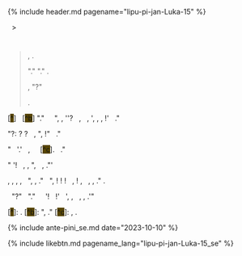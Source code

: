 {% include header.md pagename="lipu-pi-jan-Luka-15" %}



<span class="se">[<span style="background-color:#574500;"><i class='twa twa-house'></i></span>](https://joelthomastr.github.io/tokipona/README_se)&nbsp;&nbsp;>&nbsp;&nbsp;<i class='twa twa-page-facing-up'></i><i class='twa twa-backhand-index-pointing-down'></i></span>

# <span class="se"><i class='twa twa-speaking-head'></i><i class='twa twa-elephant'></i><i class='twa twa-keycap'></i><i class='twa twa-raised-hand'></i><i class='twa twa-raised-hand'></i><i class='twa twa-raised-hand'></i><i class='twa twa-stop-button'></i><i class='twa twa-page-facing-up'></i><i class='twa twa-up-arrow'></i><i class='twa twa-stop-button'></i><i class='twa twa-bust-in-silhouette'></i><i class='twa twa-input-symbols'></i><i class='twa twa-play-button'></i><i class='twa twa-mouth'></i><i class='twa twa-flexed-biceps'></i><i class='twa twa-exclamation-mark'></i><i class='twa twa-input-symbols'></i></span>

> <span class="se"><i class='twa twa-backhand-index-pointing-right'></i><i class='twa twa-brain'></i><i class='twa twa-cross-mark'></i><i class='twa twa-fast-forward-button'></i><i class='twa twa-page-facing-up'></i><i class='twa twa-stop-button'></i><i class='twa twa-bust-in-silhouette'></i><i class='twa twa-input-symbols'></i><i class='twa twa-play-button'></i><i class='twa twa-mouth'></i><i class='twa twa-flexed-biceps'></i><i class='twa twa-exclamation-mark'></i><i class='twa twa-input-symbols'></i><i class='twa twa-upwards-button'></i><i class='twa twa-backhand-index-pointing-left'></i><i class='twa twa-waving-hand'></i><i class='twa twa-outbox-tray'></i><i class='twa twa-fast-forward-button'></i><i class='twa twa-brain'></i><i class='twa twa-mouse-face'></i><i class='twa twa-left-arrow-curving-right'></i><i class='twa twa-backhand-index-pointing-right'></i><i class="twa twa-minus-sign"></i><i class='twa twa-bust-in-silhouette'></i><i class='twa twa-input-symbols'></i><i class='twa twa-play-button'></i><i class='twa twa-mouth'></i><i class='twa twa-flexed-biceps'></i><i class='twa twa-exclamation-mark'></i><i class='twa twa-input-symbols'></i><i class='twa twa-play-button'></i><i class='twa twa-bust-in-silhouette'></i><i class='twa twa-stop-button'></i><i class='twa twa-busts-in-silhouette'></i><i class='twa twa-stop-button'></i><i class='twa twa-bust-in-silhouette'></i><i class='twa twa-input-symbols'></i><i class='twa twa-bust-in-silhouette'></i><i class='twa twa-fast-forward-button'></i><i class='twa twa-balance-scale'></i><i class='twa twa-mouth'></i><i class='twa twa-input-symbols'></i><i class='twa twa-input-symbols'></i><i class='twa twa-flexed-biceps'></i><i class='twa twa-spiral-shell'></i><i class='twa twa-balance-scale'></i><i class='twa twa-waving-hand'></i><i class='twa twa-input-symbols'></i>, <i class='twa twa-play-button'></i><i class='twa twa-framed-picture'></i><i class='twa twa-fast-forward-button'></i><i class='twa twa-page-facing-up'></i><i class='twa twa-left-arrow-curving-right'></i><i class='twa twa-backhand-index-pointing-down'></i><i class="twa twa-division-sign"></i><i class='twa twa-page-facing-up'></i><i class='twa twa-backhand-index-pointing-down'></i><i class='twa twa-play-button'></i><i class='twa twa-outbox-tray'></i><i class='twa twa-fast-forward-button'></i><i class='twa twa-brain'></i><i class='twa twa-stop-button'></i><i class='twa twa-bust-in-silhouette'></i><i class='twa twa-input-symbols'></i><i class='twa twa-bust-in-silhouette'></i><i class='twa twa-fast-forward-button'></i><i class='twa twa-balance-scale'></i><i class='twa twa-mouth'></i><i class='twa twa-input-symbols'></i><i class='twa twa-left-arrow-curving-right'></i><i class='twa twa-bust-in-silhouette'></i><i class='twa twa-infinity'></i>.</span>
>
>
> <span class="se"><i class='twa twa-bust-in-silhouette'></i><i class='twa twa-input-symbols'></i><i class='twa twa-bust-in-silhouette'></i><i class='twa twa-fast-forward-button'></i><i class='twa twa-balance-scale'></i><i class='twa twa-mouth'></i><i class='twa twa-input-symbols'></i><i class='twa twa-play-button'></i><i class='twa twa-round-pushpin'></i><i class='twa twa-desert-island'></i><i class='twa twa-round-pushpin'></i><i class='twa twa-alarm-clock'></i><i class='twa twa-chequered-flag'></i><i class='twa twa-elephant'></i><i class="twa twa-minus-sign"></i><i class='twa twa-bust-in-silhouette'></i><i class='twa twa-input-symbols'></i><i class='twa twa-bust-in-silhouette'></i><i class='twa twa-fast-forward-button'></i><i class='twa twa-balance-scale'></i><i class='twa twa-mouth'></i><i class='twa twa-input-symbols'></i><i class='twa twa-play-button'></i><i class='twa twa-bust-in-silhouette'></i><i class='twa twa-stop-button'></i><i class='twa twa-desert-island'></i><i class='twa twa-input-symbols'></i><i class='twa twa-spiral-shell'></i><i class='twa twa-balance-scale'></i><i class='twa twa-exclamation-mark'></i><i class='twa twa-bust-in-silhouette'></i><i class='twa twa-fast-forward-button'></i><i class='twa twa-input-symbols'></i><i class="twa twa-minus-sign"></i><i class='twa twa-desert-island'></i><i class='twa twa-input-symbols'></i><i class='twa twa-spiral-shell'></i><i class='twa twa-balance-scale'></i><i class='twa twa-exclamation-mark'></i><i class='twa twa-bust-in-silhouette'></i><i class='twa twa-fast-forward-button'></i><i class='twa twa-input-symbols'></i><i class='twa twa-upwards-button'></i><i class='twa twa-page-facing-up'></i><i class='twa twa-up-arrow'></i><i class='twa twa-play-button'></i><i class='twa twa-speaking-head'></i><i class='twa twa-fast-forward-button'></i><i class='twa twa-backhand-index-pointing-down'></i><i class="twa twa-division-sign"></i> "<i class='twa twa-alarm-clock'></i><i class='twa twa-person-walking'></i><i class='twa twa-upwards-button'></i><i class='twa twa-up-arrow'></i><i class='twa twa-play-button'></i><i class='twa twa-outbox-tray'></i><i class='twa twa-fast-forward-button'></i><i class='twa twa-bust-in-silhouette'></i><i class='twa twa-elephant'></i><i class='twa twa-left-arrow-curving-right'></i><i class='twa twa-busts-in-silhouette'></i><i class='twa twa-input-symbols'></i><i class='twa twa-spiral-shell'></i><i class='twa twa-balance-scale'></i><i class='twa twa-exclamation-mark'></i><i class='twa twa-bust-in-silhouette'></i><i class='twa twa-fast-forward-button'></i><i class='twa twa-input-symbols'></i><i class="twa twa-minus-sign"></i><i class='twa twa-alarm-clock'></i><i class='twa twa-person-walking'></i><i class='twa twa-upwards-button'></i><i class='twa twa-bust-in-silhouette'></i><i class='twa twa-backhand-index-pointing-down'></i><i class='twa twa-play-button'></i><i class='twa twa-face-without-mouth'></i><i class='twa twa-fast-forward-button'></i><i class='twa twa-busts-in-silhouette'></i><i class='twa twa-input-symbols'></i><i class='twa twa-spiral-shell'></i><i class='twa twa-balance-scale'></i><i class='twa twa-exclamation-mark'></i><i class='twa twa-bust-in-silhouette'></i><i class='twa twa-fast-forward-button'></i><i class='twa twa-input-symbols'></i><i class='twa twa-wrench'></i><i class='twa twa-high-voltage'></i><i class='twa twa-up-arrow'></i>." <i class='twa twa-bust-in-silhouette'></i><i class='twa twa-input-symbols'></i><i class='twa twa-bust-in-silhouette'></i><i class='twa twa-fast-forward-button'></i><i class='twa twa-balance-scale'></i><i class='twa twa-mouth'></i><i class='twa twa-input-symbols'></i><i class='twa twa-play-button'></i><i class='twa twa-left-arrow-curving-right'></i><i class='twa twa-desert-island'></i><i class='twa twa-house'></i><i class='twa twa-open-hands'></i><i class='twa twa-round-pushpin'></i><i class='twa twa-desert-island'></i><i class='twa twa-input-symbols'></i><i class='twa twa-spiral-shell'></i><i class='twa twa-balance-scale'></i><i class='twa twa-exclamation-mark'></i><i class='twa twa-bust-in-silhouette'></i><i class='twa twa-fast-forward-button'></i><i class='twa twa-input-symbols'></i><i class='twa twa-play-button'></i><i class='twa twa-speaking-head'></i><i class='twa twa-fast-forward-button'></i><i class='twa twa-motorway'></i><i class='twa twa-up-arrow'></i><i class='twa twa-play-button'></i><i class='twa twa-wrench'></i><i class='twa twa-high-voltage'></i><i class='twa twa-up-arrow'></i><i class='twa twa-play-button'></i><i class='twa twa-speaking-head'></i><i class='twa twa-fast-forward-button'></i><i class='twa twa-backhand-index-pointing-down'></i><i class="twa twa-division-sign"></i> "<i class='twa twa-page-facing-up'></i><i class='twa twa-up-arrow'></i><i class='twa twa-play-button'></i><i class='twa twa-speaking-head'></i><i class='twa twa-fast-forward-button'></i><i class='twa twa-bust-in-silhouette'></i><i class='twa twa-elephant'></i><i class='twa twa-person-walking'></i><i class="twa twa-minus-sign"></i><i class='twa twa-backhand-index-pointing-left'></i><i class='twa twa-bust-in-silhouette'></i><i class='twa twa-elephant'></i><i class='twa twa-backhand-index-pointing-down'></i>." <i class='twa twa-thinking-face'></i><i class='twa twa-bust-in-silhouette'></i><i class='twa twa-brain'></i><i class='twa twa-open-hands'></i><i class='twa twa-stop-button'></i><i class='twa twa-motorway'></i><i class='twa twa-up-arrow'></i><i class='twa twa-play-button'></i><i class='twa twa-red-heart'></i><i class='twa twa-thumbs-down'></i><i class='twa twa-right-arrow-curving-left'></i><i class='twa twa-bust-in-silhouette'></i><i class='twa twa-input-symbols'></i><i class='twa twa-bust-in-silhouette'></i><i class='twa twa-fast-forward-button'></i><i class='twa twa-balance-scale'></i><i class='twa twa-mouth'></i><i class='twa twa-input-symbols'></i>.</span>
>
> <span class="se"><i class='twa twa-speaking-head'></i><i class='twa twa-elephant'></i><i class='twa twa-open-hands'></i><i class='twa twa-play-button'></i><i class='twa twa-round-pushpin'></i><i class='twa twa-record-button'></i><i class='twa twa-stop-button'></i><i class='twa twa-page-facing-up'></i><i class='twa twa-stop-button'></i><i class='twa twa-bust-in-silhouette'></i><i class='twa twa-input-symbols'></i><i class='twa twa-play-button'></i><i class='twa twa-mouth'></i><i class='twa twa-flexed-biceps'></i><i class='twa twa-exclamation-mark'></i><i class='twa twa-input-symbols'></i>, <i class='twa twa-page-facing-up'></i><i class='twa twa-backhand-index-pointing-left'></i><i class='twa twa-backhand-index-pointing-down'></i><i class='twa twa-upwards-button'></i><i class='twa twa-backhand-index-pointing-left'></i><i class='twa twa-outbox-tray'></i><i class='twa twa-fast-forward-button'></i><i class='twa twa-speaking-head'></i><i class='twa twa-elephant'></i><i class='twa twa-index-pointing-up'></i><i class='twa twa-thinking-face'></i><i class="twa twa-minus-sign"></i><i class='twa twa-backhand-index-pointing-left'></i><i class='twa twa-shuffle-tracks-button'></i><i class='twa twa-speaking-head'></i><i class='twa twa-fast-forward-button'></i><i class='twa twa-backhand-index-pointing-up'></i><i class='twa twa-right-arrow-curving-left'></i><i class='twa twa-backhand-index-pointing-down'></i><i class="twa twa-division-sign"></i><i class='twa twa-speaking-head'></i><i class='twa twa-elephant'></i><i class='twa twa-backhand-index-pointing-down'></i><i class='twa twa-play-button'></i><i class='twa twa-outbox-tray'></i><i class='twa twa-fast-forward-button'></i><i class='twa twa-red-heart'></i><i class='twa twa-thumbs-up'></i><i class='twa twa-left-arrow-curving-right'></i><i class='twa twa-backhand-index-pointing-left'></i><i class="twa twa-minus-sign"></i><i class='twa twa-backhand-index-pointing-left'></i><i class='twa twa-shuffle-tracks-button'></i><i class='twa twa-speaking-head'></i><i class='twa twa-upwards-button'></i><i class='twa twa-backhand-index-pointing-left'></i><i class='twa twa-bow-and-arrow'></i><i class='twa twa-fast-forward-button'></i><i class='twa twa-backhand-index-pointing-down'></i><i class="twa twa-division-sign"></i> "<i class='twa twa-bust-in-silhouette'></i><i class='twa twa-input-symbols'></i><i class='twa twa-play-button'></i><i class='twa twa-mouth'></i><i class='twa twa-flexed-biceps'></i><i class='twa twa-exclamation-mark'></i><i class='twa twa-input-symbols'></i><i class='twa twa-play-button'></i><i class='twa twa-brain'></i><i class='twa twa-fast-forward-button'></i><i class='twa twa-speaking-head'></i><i class='twa twa-thumbs-up'></i><i class='twa twa-upwards-button'></i><i class='twa twa-backhand-index-pointing-up'></i><i class='twa twa-play-button'></i><i class='twa twa-wrench'></i><i class='twa twa-speech-balloon'></i><i class='twa twa-question-mark'></i>?"</span>
>
> <span class="se"><i class='twa twa-speaking-head'></i><i class='twa twa-mouse-face'></i><i class='twa twa-infinity'></i><i class='twa twa-play-button'></i><i class='twa twa-handbag'></i><i class='twa twa-fast-forward-button'></i><i class='twa twa-keycap'></i><i class="twa twa-minus-sign"></i><i class='twa twa-backhand-index-pointing-left'></i><i class='twa twa-outbox-tray'></i><i class='twa twa-fast-forward-button'></i><i class='twa twa-keycap'></i><i class='twa twa-stop-button'></i><i class='twa twa-speaking-head'></i><i class='twa twa-mouse-face'></i><i class='twa twa-wrench'></i><i class='twa twa-framed-picture'></i><i class='twa twa-mouse-face'></i><i class='twa twa-round-pushpin'></i><i class='twa twa-up-arrow'></i><i class="twa twa-minus-sign"></i><i class='twa twa-speaking-head'></i><i class='twa twa-open-hands'></i><i class='twa twa-upwards-button'></i><i class='twa twa-speech-balloon'></i><i class='twa twa-play-button'></i><i class='twa twa-outbox-tray'></i><i class='twa twa-cross-mark'></i><i class='twa twa-fast-forward-button'></i><i class='twa twa-brain'></i><i class='twa twa-thought-balloon'></i><i class='twa twa-infinity'></i><i class="twa twa-minus-sign"></i><i class='twa twa-backhand-index-pointing-down'></i><i class='twa twa-upwards-button'></i><i class='twa twa-backhand-index-pointing-left'></i><i class='twa twa-outbox-tray'></i><i class='twa twa-fast-forward-button'></i><i class='twa twa-brain'></i><i class='twa twa-shuffle-tracks-button'></i><i class='twa twa-stop-button'></i><i class='twa twa-speech-balloon'></i><i class='twa twa-backhand-index-pointing-down'></i><i class='twa twa-round-pushpin'></i><i class='twa twa-leg'></i><i class='twa twa-page-facing-up'></i>.</span>

<span class="se"><sup>_<i class='twa twa-keycap'></i><i class='twa twa-index-pointing-up'></i>_</sup> <i class='twa twa-alarm-clock'></i><i class='twa twa-backhand-index-pointing-down'></i><i class='twa twa-upwards-button'></i><i class='twa twa-bust-in-silhouette'></i><i class='twa twa-open-hands'></i><i class='twa twa-stop-button'></i><i class='twa twa-busts-in-silhouette'></i><i class='twa twa-money-bag'></i> [<span style="background-color:#574500;">^<i class='twa twa-exclamation-mark'></i></span>] <i class='twa twa-plus-sign'></i><i class='twa twa-bust-in-silhouette'></i><i class='twa twa-open-hands'></i><i class='twa twa-stop-button'></i><i class='twa twa-raised-fist'></i><i class='twa twa-thumbs-down'></i><i class='twa twa-play-button'></i><i class='twa twa-person-walking'></i><i class='twa twa-left-arrow-curving-right'></i><i class='twa twa-left-right-arrow'></i><i class='twa twa-stop-button'></i><i class='twa twa-bust-in-silhouette'></i><i class='twa twa-input-symbols'></i><i class='twa twa-bust-in-silhouette'></i><i class='twa twa-fast-forward-button'></i><i class='twa twa-balance-scale'></i><i class='twa twa-mouth'></i><i class='twa twa-input-symbols'></i><i class='twa twa-right-arrow-curving-left'></i><i class='twa twa-backhand-index-pointing-down'></i><i class="twa twa-division-sign"></i><i class='twa twa-backhand-index-pointing-up'></i><i class='twa twa-play-button'></i><i class='twa twa-thought-balloon'></i><i class='twa twa-ear'></i><i class='twa twa-fast-forward-button'></i><i class='twa twa-backhand-index-pointing-up'></i><i class="twa twa-minus-sign"></i> &nbsp;<sup>_<i class='twa twa-keycap'></i><i class='twa twa-victory-hand'></i>_</sup> <i class='twa twa-bust-in-silhouette'></i><i class='twa twa-open-hands'></i><i class='twa twa-stop-button'></i><i class='twa twa-busts-in-silhouette'></i><i class='twa twa-input-symbols'></i><i class='twa twa-stop-button'></i><i class='twa twa-fast-forward-button'></i><i class='twa twa-play-button'></i><i class='twa twa-spiral-shell'></i><i class='twa twa-balance-scale'></i><i class='twa twa-fast-forward-button'></i><i class='twa twa-input-symbols'></i>[<span style="background-color:#574500;">^b</span>] <i class='twa twa-plus-sign'></i><i class='twa twa-bust-in-silhouette'></i><i class='twa twa-framed-picture'></i><i class='twa twa-open-hands'></i><i class='twa twa-stop-button'></i><i class='twa twa-page-facing-up'></i><i class='twa twa-up-arrow'></i><i class='twa twa-play-button'></i><i class='twa twa-eyes'></i><i class='twa twa-fast-forward-button'></i><i class='twa twa-backhand-index-pointing-down'></i><i class="twa twa-minus-sign"></i><i class='twa twa-bust-in-silhouette'></i><i class='twa twa-backhand-index-pointing-down'></i><i class='twa twa-play-button'></i><i class='twa twa-eyes'></i><i class='twa twa-fast-forward-button'></i><i class='twa twa-bust-in-silhouette'></i><i class='twa twa-person-walking'></i><i class='twa twa-upwards-button'></i><i class='twa twa-backhand-index-pointing-up'></i><i class='twa twa-play-button'></i><i class='twa twa-speaking-head'></i><i class='twa twa-fast-forward-button'></i><i class='twa twa-backhand-index-pointing-down'></i><i class='twa twa-wrench'></i><i class='twa twa-speaker-low-volume'></i><i class='twa twa-mouse-face'></i><i class='twa twa-thumbs-down'></i><i class="twa twa-division-sign"></i> "<i class='twa twa-bust-in-silhouette'></i><i class='twa twa-stop-button'></i><i class='twa twa-raised-fist'></i><i class='twa twa-thumbs-down'></i><i class='twa twa-play-button'></i><i class='twa twa-person-walking'></i><i class='twa twa-upwards-button'></i><i class='twa twa-bust-in-silhouette'></i><i class='twa twa-backhand-index-pointing-down'></i><i class='twa twa-play-button'></i><i class='twa twa-round-pushpin'></i><i class='twa twa-fast-forward-button'></i><i class='twa twa-bust-in-silhouette'></i><i class='twa twa-thumbs-down'></i><i class='twa twa-backhand-index-pointing-down'></i><i class='twa twa-round-pushpin'></i><i class='twa twa-left-right-arrow'></i><i class='twa twa-backhand-index-pointing-up'></i><i class="twa twa-minus-sign"></i><i class='twa twa-bust-in-silhouette'></i><i class='twa twa-backhand-index-pointing-down'></i><i class='twa twa-plus-sign'></i><i class='twa twa-bust-in-silhouette'></i><i class='twa twa-thumbs-down'></i><i class='twa twa-backhand-index-pointing-down'></i><i class='twa twa-play-button'></i><i class='twa twa-fork-and-knife-with-plate'></i><i class='twa twa-round-pushpin'></i><i class='twa twa-left-right-arrow'></i>." &nbsp;<sup>_<i class='twa twa-keycap'></i><i class='twa twa-victory-hand'></i><i class='twa twa-index-pointing-up'></i>_</sup> <i class='twa twa-backhand-index-pointing-down'></i><i class='twa twa-upwards-button'></i><i class='twa twa-bust-in-silhouette'></i><i class='twa twa-input-symbols'></i><i class='twa twa-bust-in-silhouette'></i><i class='twa twa-fast-forward-button'></i><i class='twa twa-balance-scale'></i><i class='twa twa-mouth'></i><i class='twa twa-input-symbols'></i><i class='twa twa-play-button'></i><i class='twa twa-eyes'></i><i class='twa twa-outbox-tray'></i><i class='twa twa-fast-forward-button'></i><i class='twa twa-brain'></i><i class='twa twa-left-arrow-curving-right'></i><i class='twa twa-backhand-index-pointing-up'></i><i class='twa twa-wrench'></i><i class='twa twa-speaking-head'></i><i class='twa twa-backhand-index-pointing-down'></i><i class='twa twa-stop-button'></i><i class='twa twa-spiral-shell'></i><i class='twa twa-shuffle-tracks-button'></i><i class="twa twa-division-sign"></i> &nbsp;<sup>_<i class='twa twa-keycap'></i><i class='twa twa-victory-hand'></i><i class='twa twa-victory-hand'></i>_</sup> "<i class='twa twa-bust-in-silhouette'></i><i class='twa twa-play-button'></i><i class='twa twa-flexed-biceps'></i><i class='twa twa-handbag'></i><i class='twa twa-fast-forward-button'></i><i class='twa twa-busts-in-silhouette'></i><i class='twa twa-elephant'></i><i class='twa twa-stop-button'></i><i class='twa twa-monkey'></i><i class='twa twa-white-circle'></i><i class="twa twa-minus-sign"></i><i class='twa twa-monkey'></i><i class='twa twa-stop-button'></i><i class='twa twa-open-hands'></i><i class='twa twa-infinity'></i><i class='twa twa-play-button'></i><i class='twa twa-flexed-biceps'></i><i class='twa twa-round-pushpin'></i><i class='twa twa-busts-in-silhouette'></i><i class='twa twa-backhand-index-pointing-down'></i><i class="twa twa-minus-sign"></i><i class='twa twa-backhand-index-pointing-right'></i><i class='twa twa-handbag'></i><i class='twa twa-fast-forward-button'></i><i class='twa twa-monkey'></i><i class='twa twa-stop-button'></i><i class='twa twa-open-hands'></i><i class='twa twa-backhand-index-pointing-down'></i><i class='twa twa-upwards-button'></i><i class='twa twa-monkey'></i><i class='twa twa-index-pointing-up'></i><i class='twa twa-play-button'></i><i class='twa twa-person-walking'></i><i class='twa twa-airplane-departure'></i><i class='twa twa-upwards-button'></i><i class='twa twa-backhand-index-pointing-right'></i><i class='twa twa-outbox-tray'></i><i class='twa twa-fast-forward-button'></i><i class='twa twa-busts-in-silhouette'></i><i class='twa twa-monkey'></i><i class='twa twa-left-arrow-curving-right'></i><i class='twa twa-desert-island'></i><i class='twa twa-index-pointing-up'></i>, <i class='twa twa-backhand-index-pointing-right'></i><i class='twa twa-airplane-departure'></i><i class='twa twa-right-arrow-curving-left'></i><i class='twa twa-busts-in-silhouette'></i>, <i class='twa twa-backhand-index-pointing-right'></i><i class='twa twa-bow-and-arrow'></i><i class='twa twa-fast-forward-button'></i><i class='twa twa-monkey'></i><i class='twa twa-airplane-departure'></i><i class='twa twa-index-pointing-up'></i><i class="twa twa-minus-sign"></i><i class='twa twa-backhand-index-pointing-right'></i><i class='twa twa-eyes'></i><i class='twa twa-cross-mark'></i><i class='twa twa-fast-forward-button'></i><i class='twa twa-monkey'></i><i class='twa twa-backhand-index-pointing-down'></i><i class='twa twa-upwards-button'></i><i class='twa twa-backhand-index-pointing-right'></i><i class='twa twa-chequered-flag'></i><i class='twa twa-cross-mark'></i><i class='twa twa-fast-forward-button'></i><i class='twa twa-bow-and-arrow'></i><i class="twa twa-minus-sign"></i><i class='twa twa-bust-in-silhouette'></i><i class='twa twa-index-pointing-up'></i><i class='twa twa-stop-button'></i><i class='twa twa-backhand-index-pointing-right'></i><i class='twa twa-infinity'></i><i class='twa twa-play-button'></i><i class='twa twa-speaking-head'></i><i class='twa twa-cross-mark'></i><i class='twa twa-speaking-head'></i><i class='twa twa-fast-forward-button'></i><i class='twa twa-backhand-index-pointing-down'></i><i class="twa twa-division-sign"></i> '<i class='twa twa-backhand-index-pointing-left'></i><i class='twa twa-raised-fist'></i><i class='twa twa-cross-mark'></i><i class='twa twa-fast-forward-button'></i><i class='twa twa-backhand-index-pointing-down'></i>'? &nbsp;<sup>_<i class='twa twa-keycap'></i><i class='twa twa-raised-hand'></i>_</sup> <i class='twa twa-backhand-index-pointing-right'></i><i class='twa twa-person-walking'></i><i class='twa twa-eyes'></i><i class='twa twa-fast-forward-button'></i><i class='twa twa-monkey'></i><i class='twa twa-airplane-departure'></i><i class='twa twa-upwards-button'></i><i class='twa twa-backhand-index-pointing-right'></i><i class='twa twa-outbox-tray'></i><i class='twa twa-fast-forward-button'></i><i class='twa twa-backhand-index-pointing-up'></i><i class='twa twa-left-arrow-curving-right'></i><i class='twa twa-up-arrow'></i><i class='twa twa-stop-button'></i><i class='twa twa-person-lifting-weights'></i><i class='twa twa-backhand-index-pointing-right'></i>, <i class='twa twa-left-arrow-curving-right'></i><i class='twa twa-left-arrow'></i><i class='twa twa-stop-button'></i><i class='twa twa-face-without-mouth'></i><i class='twa twa-backhand-index-pointing-right'></i><i class="twa twa-minus-sign"></i><i class='twa twa-backhand-index-pointing-down'></i><i class='twa twa-upwards-button'></i><i class='twa twa-backhand-index-pointing-right'></i><i class='twa twa-red-heart'></i><i class='twa twa-thumbs-up'></i><i class="twa twa-minus-sign"></i> &nbsp;<sup>_<i class='twa twa-keycap'></i><i class='twa twa-raised-hand'></i><i class='twa twa-index-pointing-up'></i>_</sup> <i class='twa twa-backhand-index-pointing-right'></i><i class='twa twa-person-walking'></i><i class='twa twa-round-pushpin'></i><i class='twa twa-house'></i><i class='twa twa-upwards-button'></i><i class='twa twa-backhand-index-pointing-right'></i><i class='twa twa-speaking-head'></i><i class='twa twa-left-arrow-curving-right'></i><i class='twa twa-bust-in-silhouette'></i><i class='twa twa-thumbs-up'></i><i class='twa twa-backhand-index-pointing-right'></i>, <i class='twa twa-left-arrow-curving-right'></i><i class='twa twa-bust-in-silhouette'></i><i class='twa twa-stop-button'></i><i class='twa twa-house'></i><i class='twa twa-left-right-arrow'></i><i class="twa twa-minus-sign"></i><i class='twa twa-backhand-index-pointing-right'></i><i class='twa twa-person-walking'></i><i class='twa twa-fast-forward-button'></i><i class='twa twa-backhand-index-pointing-up'></i><i class='twa twa-infinity'></i><i class='twa twa-left-arrow-curving-right'></i><i class='twa twa-left-right-arrow'></i><i class='twa twa-backhand-index-pointing-right'></i><i class="twa twa-minus-sign"></i><i class='twa twa-backhand-index-pointing-right'></i><i class='twa twa-speaking-head'></i><i class='twa twa-fast-forward-button'></i><i class='twa twa-backhand-index-pointing-down'></i><i class="twa twa-division-sign"></i> '<i class='twa twa-waving-hand'></i><i class='twa twa-red-heart'></i><i class='twa twa-thumbs-up'></i><i class='twa twa-balance-scale'></i><i class='twa twa-backhand-index-pointing-left'></i>, <i class='twa twa-right-arrow-curving-left'></i><i class='twa twa-backhand-index-pointing-down'></i><i class="twa twa-division-sign"></i><i class='twa twa-monkey'></i><i class='twa twa-backhand-index-pointing-left'></i><i class='twa twa-play-button'></i><i class='twa twa-airplane-departure'></i>, <i class='twa twa-thinking-face'></i><i class='twa twa-backhand-index-pointing-left'></i><i class='twa twa-bow-and-arrow'></i>, <i class='twa twa-backhand-index-pointing-left'></i><i class='twa twa-handbag'></i><i class='twa twa-wrapped-gift'></i><i class='twa twa-fast-forward-button'></i><i class='twa twa-backhand-index-pointing-up'></i>!' &nbsp;<sup>_<i class='twa twa-keycap'></i><i class='twa twa-raised-hand'></i><i class='twa twa-victory-hand'></i>_</sup> <i class='twa twa-backhand-index-pointing-left'></i><i class='twa twa-speaking-head'></i><i class='twa twa-fast-forward-button'></i><i class='twa twa-backhand-index-pointing-down'></i><i class='twa twa-left-arrow-curving-right'></i><i class='twa twa-backhand-index-pointing-right'></i><i class="twa twa-division-sign"></i><i class='twa twa-balance-scale'></i><i class='twa twa-backhand-index-pointing-down'></i><i class='twa twa-upwards-button'></i><i class='twa twa-bust-in-silhouette'></i><i class='twa twa-stop-button'></i><i class='twa twa-raised-fist'></i><i class='twa twa-thumbs-down'></i><i class='twa twa-play-button'></i><i class='twa twa-shuffle-tracks-button'></i><i class='twa twa-red-heart'></i><i class='twa twa-upwards-button'></i><i class='twa twa-red-heart'></i><i class='twa twa-thumbs-up'></i><i class='twa twa-exclamation-mark'></i><i class='twa twa-play-button'></i><i class='twa twa-round-pushpin'></i><i class='twa twa-desert-island'></i><i class='twa twa-up-arrow'></i><i class="twa twa-minus-sign"></i><i class='twa twa-flexed-biceps'></i><i class='twa twa-upwards-button'></i><i class='twa twa-busts-in-silhouette'></i><i class='twa twa-elephant'></i><i class='twa twa-upwards-button'></i><i class='twa twa-bust-in-silhouette'></i><i class='twa twa-infinity'></i><i class='twa twa-stop-button'></i><i class='twa twa-busts-in-silhouette'></i><i class='twa twa-backhand-index-pointing-down'></i><i class='twa twa-play-button'></i><i class='twa twa-raised-fist'></i><i class='twa twa-thumbs-up'></i><i class='twa twa-play-button'></i><i class='twa twa-thought-balloon'></i><i class='twa twa-cross-mark'></i><i class='twa twa-fast-forward-button'></i><i class='twa twa-shuffle-tracks-button'></i><i class='twa twa-red-heart'></i><i class="twa twa-minus-sign"></i><i class='twa twa-flexed-biceps'></i><i class='twa twa-upwards-button'></i><i class='twa twa-open-hands'></i><i class='twa twa-stop-button'></i><i class='twa twa-bust-in-silhouette'></i><i class='twa twa-backhand-index-pointing-down'></i><i class='twa twa-play-button'></i><i class='twa twa-backhand-index-pointing-down'></i><i class="twa twa-division-sign"></i><i class='twa twa-bust-in-silhouette'></i><i class='twa twa-index-pointing-up'></i><i class='twa twa-play-button'></i><i class='twa twa-person-walking'></i><i class='twa twa-upwards-button'></i><i class='twa twa-open-hands'></i><i class='twa twa-play-button'></i><i class='twa twa-person-walking'></i><i class='twa twa-infinity'></i><i class="twa twa-minus-sign"></i><i class='twa twa-desert-island'></i><i class='twa twa-up-arrow'></i><i class='twa twa-upwards-button'></i><i class='twa twa-red-heart'></i><i class='twa twa-thumbs-up'></i><i class='twa twa-right-arrow-curving-left'></i><i class='twa twa-busts-in-silhouette'></i><i class='twa twa-backhand-index-pointing-down'></i><i class='twa twa-play-button'></i><i class='twa twa-mouse-face'></i><i class='twa twa-round-pushpin'></i><i class='twa twa-left-right-arrow'></i><i class='twa twa-stop-button'></i><i class='twa twa-red-heart'></i><i class='twa twa-thumbs-up'></i><i class='twa twa-backhand-index-pointing-down'></i><i class="twa twa-division-sign"></i><i class='twa twa-bust-in-silhouette'></i><i class='twa twa-index-pointing-up'></i><i class='twa twa-stop-button'></i><i class='twa twa-raised-fist'></i><i class='twa twa-thumbs-down'></i><i class='twa twa-play-button'></i><i class='twa twa-shuffle-tracks-button'></i><i class='twa twa-red-heart'></i>."</span>

<span class="se"><sup>_<i class='twa twa-keycap'></i><i class='twa twa-raised-hand'></i><i class='twa twa-victory-hand'></i><i class='twa twa-index-pointing-up'></i>_</sup> "<i class='twa twa-yin-yang'></i><i class='twa twa-backhand-index-pointing-down'></i><i class='twa twa-upwards-button'></i><i class='twa twa-backhand-index-pointing-right'></i><i class='twa twa-speaking-head'></i><i class='twa twa-fast-forward-button'></i><i class='twa twa-question-mark'></i>?: <i class='twa twa-girl'></i><i class='twa twa-index-pointing-up'></i><i class='twa twa-play-button'></i><i class='twa twa-handbag'></i><i class='twa twa-fast-forward-button'></i><i class='twa twa-money-bag'></i><i class='twa twa-hollow-red-circle'></i><i class='twa twa-raised-hand'></i><i class='twa twa-raised-hand'></i><i class="twa twa-minus-sign"></i><i class='twa twa-money-bag'></i><i class='twa twa-index-pointing-up'></i><i class='twa twa-upwards-button'></i><i class='twa twa-girl'></i><i class='twa twa-play-button'></i><i class='twa twa-airplane-departure'></i><i class='twa twa-fast-forward-button'></i><i class='twa twa-brain'></i><i class='twa twa-backhand-index-pointing-down'></i><i class="twa twa-division-sign"></i><i class='twa twa-money-bag'></i><i class='twa twa-backhand-index-pointing-down'></i><i class='twa twa-play-button'></i><i class='twa twa-round-pushpin'></i><i class='twa twa-question-mark'></i>? <i class='twa twa-backhand-index-pointing-down'></i><i class='twa twa-upwards-button'></i><i class='twa twa-girl'></i><i class='twa twa-play-button'></i><i class='twa twa-fire'></i><i class='twa twa-fast-forward-button'></i><i class='twa twa-gear'></i><i class='twa twa-sun'></i><i class='twa twa-play-button'></i><i class='twa twa-airplane-departure'></i><i class='twa twa-fast-forward-button'></i><i class='twa twa-spiral-shell'></i><i class='twa twa-mouse-face'></i><i class='twa twa-infinity'></i><i class='twa twa-right-arrow-curving-left'></i><i class='twa twa-bed'></i><i class='twa twa-leg'></i><i class='twa twa-house'></i><i class='twa twa-wrench'></i><i class='twa twa-gear'></i><i class='twa twa-play-button'></i><i class='twa twa-bow-and-arrow'></i><i class='twa twa-fast-forward-button'></i><i class='twa twa-money-bag'></i><i class='twa twa-backhand-index-pointing-down'></i><i class="twa twa-minus-sign"></i><i class='twa twa-backhand-index-pointing-up'></i><i class='twa twa-play-button'></i><i class='twa twa-eyes'></i><i class='twa twa-cross-mark'></i><i class='twa twa-fast-forward-button'></i><i class='twa twa-money-bag'></i><i class='twa twa-upwards-button'></i><i class='twa twa-backhand-index-pointing-up'></i><i class='twa twa-play-button'></i><i class='twa twa-chequered-flag'></i><i class='twa twa-cross-mark'></i><i class='twa twa-fast-forward-button'></i><i class='twa twa-bow-and-arrow'></i><i class="twa twa-minus-sign"></i><i class='twa twa-girl'></i><i class='twa twa-question-mark'></i><i class='twa twa-play-button'></i><i class='twa twa-raised-fist'></i><i class='twa twa-cross-mark'></i><i class='twa twa-fast-forward-button'></i><i class='twa twa-backhand-index-pointing-down'></i>? &nbsp;<sup>_<i class='twa twa-keycap'></i><i class='twa twa-raised-hand'></i><i class='twa twa-victory-hand'></i><i class='twa twa-victory-hand'></i>_</sup> <i class='twa twa-girl'></i><i class='twa twa-backhand-index-pointing-down'></i><i class='twa twa-play-button'></i><i class='twa twa-eyes'></i><i class='twa twa-fast-forward-button'></i><i class='twa twa-money-bag'></i><i class='twa twa-upwards-button'></i><i class='twa twa-backhand-index-pointing-up'></i><i class='twa twa-play-button'></i><i class='twa twa-speaking-head'></i><i class='twa twa-left-arrow-curving-right'></i><i class='twa twa-bust-in-silhouette'></i><i class='twa twa-thumbs-up'></i><i class='twa twa-infinity'></i>, <i class='twa twa-left-arrow-curving-right'></i><i class='twa twa-bust-in-silhouette'></i><i class='twa twa-stop-button'></i><i class='twa twa-house'></i><i class='twa twa-left-right-arrow'></i><i class="twa twa-minus-sign"></i><i class='twa twa-girl'></i><i class='twa twa-play-button'></i><i class='twa twa-person-walking'></i><i class='twa twa-fast-forward-button'></i><i class='twa twa-backhand-index-pointing-up'></i><i class='twa twa-infinity'></i><i class='twa twa-play-button'></i><i class='twa twa-speaking-head'></i><i class='twa twa-fast-forward-button'></i><i class='twa twa-backhand-index-pointing-down'></i><i class="twa twa-division-sign"></i> "<i class='twa twa-waving-hand'></i><i class='twa twa-red-heart'></i><i class='twa twa-thumbs-up'></i><i class='twa twa-balance-scale'></i><i class='twa twa-backhand-index-pointing-left'></i><i class='twa twa-right-arrow-curving-left'></i><i class='twa twa-backhand-index-pointing-down'></i><i class="twa twa-division-sign"></i><i class='twa twa-money-bag'></i><i class='twa twa-backhand-index-pointing-left'></i><i class='twa twa-play-button'></i><i class='twa twa-round-pushpin'></i><i class='twa twa-cross-mark'></i><i class='twa twa-upwards-button'></i><i class='twa twa-backhand-index-pointing-left'></i><i class='twa twa-bow-and-arrow'></i><i class='twa twa-fast-forward-button'></i><i class='twa twa-backhand-index-pointing-up'></i>, <i class='twa twa-backhand-index-pointing-left'></i><i class='twa twa-eyes'></i><i class='twa twa-wrapped-gift'></i><i class='twa twa-fast-forward-button'></i><i class='twa twa-backhand-index-pointing-up'></i>!" &nbsp;<sup>_<i class='twa twa-keycap'></i><i class='twa twa-raised-hand'></i><i class='twa twa-raised-hand'></i>_</sup> <i class='twa twa-backhand-index-pointing-left'></i><i class='twa twa-speaking-head'></i><i class='twa twa-fast-forward-button'></i><i class='twa twa-backhand-index-pointing-down'></i><i class='twa twa-left-arrow-curving-right'></i><i class='twa twa-backhand-index-pointing-right'></i><i class="twa twa-division-sign"></i><i class='twa twa-balance-scale'></i><i class='twa twa-backhand-index-pointing-down'></i><i class='twa twa-upwards-button'></i><i class='twa twa-bust-in-silhouette'></i><i class='twa twa-dashing-away'></i><i class='twa twa-high-voltage'></i><i class='twa twa-infinity'></i><i class='twa twa-stop-button'></i><i class='twa twa-bust-in-silhouette'></i><i class='twa twa-face-without-mouth'></i><i class='twa twa-up-arrow'></i><i class='twa twa-play-button'></i><i class='twa twa-red-heart'></i><i class='twa twa-thumbs-up'></i><i class='twa twa-right-arrow-curving-left'></i><i class='twa twa-backhand-index-pointing-down'></i><i class="twa twa-division-sign"></i><i class='twa twa-bust-in-silhouette'></i><i class='twa twa-index-pointing-up'></i><i class='twa twa-stop-button'></i><i class='twa twa-raised-fist'></i><i class='twa twa-thumbs-down'></i><i class='twa twa-play-button'></i><i class='twa twa-shuffle-tracks-button'></i><i class='twa twa-red-heart'></i>."</span>

<span class="se"><sup>_<i class='twa twa-keycap'></i><i class='twa twa-raised-hand'></i><i class='twa twa-raised-hand'></i><i class='twa twa-index-pointing-up'></i>_</sup> <i class='twa twa-backhand-index-pointing-down'></i><i class='twa twa-upwards-button'></i><i class='twa twa-bust-in-silhouette'></i><i class='twa twa-input-symbols'></i><i class='twa twa-bust-in-silhouette'></i><i class='twa twa-fast-forward-button'></i><i class='twa twa-balance-scale'></i><i class='twa twa-mouth'></i><i class='twa twa-input-symbols'></i><i class='twa twa-play-button'></i><i class='twa twa-speaking-head'></i><i class='twa twa-fast-forward-button'></i><i class='twa twa-backhand-index-pointing-down'></i><i class="twa twa-division-sign"></i> "<i class='twa twa-alarm-clock'></i><i class='twa twa-index-pointing-up'></i><i class='twa twa-upwards-button'></i><i class='twa twa-man'></i><i class='twa twa-index-pointing-up'></i><i class='twa twa-play-button'></i><i class='twa twa-round-pushpin'></i><i class="twa twa-minus-sign"></i><i class='twa twa-man'></i><i class='twa twa-backhand-index-pointing-down'></i><i class='twa twa-play-button'></i><i class='twa twa-family'></i><i class='twa twa-fast-forward-button'></i><i class='twa twa-bust-in-silhouette'></i><i class='twa twa-victory-hand'></i><i class="twa twa-minus-sign"></i> &nbsp;<sup>_<i class='twa twa-keycap'></i><i class='twa twa-raised-hand'></i><i class='twa twa-raised-hand'></i><i class='twa twa-victory-hand'></i>_</sup> <i class='twa twa-bust-in-silhouette'></i><i class='twa twa-wrapped-gift'></i><i class='twa twa-keycap'></i><i class='twa twa-victory-hand'></i><i class='twa twa-play-button'></i><i class='twa twa-speaking-head'></i><i class='twa twa-fast-forward-button'></i><i class='twa twa-backhand-index-pointing-down'></i><i class='twa twa-left-arrow-curving-right'></i><i class='twa twa-family'></i><i class='twa twa-backhand-index-pointing-up'></i><i class="twa twa-division-sign"></i> '<i class='twa twa-family'></i><i class='twa twa-waving-hand'></i><i class="twa twa-minus-sign"></i><i class='twa twa-spiral-shell'></i><i class='twa twa-open-hands'></i><i class='twa twa-stop-button'></i><i class='twa twa-spiral-shell'></i><i class='twa twa-infinity'></i><i class='twa twa-backhand-index-pointing-right'></i><i class='twa twa-play-button'></i><i class='twa twa-thought-balloon'></i><i class='twa twa-person-walking'></i><i class='twa twa-left-arrow-curving-right'></i><i class='twa twa-backhand-index-pointing-left'></i><i class='twa twa-round-pushpin'></i><i class='twa twa-alarm-clock'></i><i class='twa twa-person-walking'></i><i class="twa twa-minus-sign"></i><i class='twa twa-waving-hand'></i><i class='twa twa-outbox-tray'></i><i class='twa twa-fast-forward-button'></i><i class='twa twa-spiral-shell'></i><i class='twa twa-backhand-index-pointing-down'></i><i class='twa twa-left-arrow-curving-right'></i><i class='twa twa-backhand-index-pointing-left'></i><i class='twa twa-round-pushpin'></i><i class='twa twa-alarm-clock'></i><i class='twa twa-backhand-index-pointing-down'></i>.' <i class='twa twa-backhand-index-pointing-down'></i><i class='twa twa-upwards-button'></i><i class='twa twa-family'></i><i class='twa twa-play-button'></i><i class='twa twa-busts-in-silhouette'></i><i class='twa twa-fast-forward-button'></i><i class='twa twa-spiral-shell'></i><i class='twa twa-infinity'></i><i class='twa twa-backhand-index-pointing-up'></i><i class='twa twa-round-pushpin'></i><i class='twa twa-busts-in-silhouette'></i><i class='twa twa-victory-hand'></i><i class='twa twa-play-button'></i><i class='twa twa-anchor'></i><i class='twa twa-fast-forward-button'></i><i class='twa twa-busts-in-silhouette'></i><i class='twa twa-keycap'></i><i class='twa twa-index-pointing-up'></i><i class='twa twa-left-arrow-curving-right'></i><i class='twa twa-bust-in-silhouette'></i><i class='twa twa-wrapped-gift'></i><i class='twa twa-keycap'></i><i class='twa twa-index-pointing-up'></i><i class='twa twa-play-button'></i><i class='twa twa-outbox-tray'></i><i class='twa twa-fast-forward-button'></i><i class='twa twa-busts-in-silhouette'></i><i class='twa twa-keycap'></i><i class='twa twa-victory-hand'></i><i class='twa twa-left-arrow-curving-right'></i><i class='twa twa-bust-in-silhouette'></i><i class='twa twa-wrapped-gift'></i><i class='twa twa-keycap'></i><i class='twa twa-victory-hand'></i><i class="twa twa-minus-sign"></i> &nbsp;<sup>_<i class='twa twa-keycap'></i><i class='twa twa-raised-hand'></i><i class='twa twa-raised-hand'></i><i class='twa twa-victory-hand'></i><i class='twa twa-index-pointing-up'></i>_</sup> <i class='twa twa-alarm-clock'></i><i class='twa twa-sun'></i><i class='twa twa-stop-button'></i><i class='twa twa-open-hands'></i><i class='twa twa-mouse-face'></i><i class='twa twa-play-button'></i><i class='twa twa-person-walking'></i>, <i class='twa twa-play-button'></i><i class='twa twa-left-arrow-curving-right'></i><i class="twa twa-minus-sign"></i><i class='twa twa-backhand-index-pointing-down'></i><i class='twa twa-upwards-button'></i><i class='twa twa-bust-in-silhouette'></i><i class='twa twa-wrapped-gift'></i><i class='twa twa-keycap'></i><i class='twa twa-victory-hand'></i><i class='twa twa-play-button'></i><i class='twa twa-person-walking'></i><i class='twa twa-handbag'></i><i class='twa twa-fast-forward-button'></i><i class='twa twa-spiral-shell'></i><i class='twa twa-infinity'></i><i class='twa twa-backhand-index-pointing-up'></i><i class='twa twa-play-button'></i><i class='twa twa-left-arrow-curving-right'></i><i class='twa twa-desert-island'></i><i class='twa twa-airplane-departure'></i><i class="twa twa-minus-sign"></i><i class='twa twa-desert-island'></i><i class='twa twa-backhand-index-pointing-down'></i><i class='twa twa-upwards-button'></i><i class='twa twa-bust-in-silhouette'></i><i class='twa twa-wrapped-gift'></i><i class='twa twa-play-button'></i><i class='twa twa-airplane-departure'></i><i class='twa twa-fast-forward-button'></i><i class='twa twa-spiral-shell'></i><i class='twa twa-infinity'></i><i class='twa twa-backhand-index-pointing-up'></i><i class='twa twa-right-arrow-curving-left'></i><i class='twa twa-backhand-index-pointing-down'></i><i class="twa twa-division-sign"></i><i class='twa twa-backhand-index-pointing-up'></i><i class='twa twa-play-button'></i><i class='twa twa-wrench'></i><i class='twa twa-money-bag'></i><i class='twa twa-open-hands'></i><i class='twa twa-round-pushpin'></i><i class='twa twa-alarm-clock'></i><i class='twa twa-infinity'></i><i class="twa twa-minus-sign"></i> &nbsp;<sup>_<i class='twa twa-keycap'></i><i class='twa twa-raised-hand'></i><i class='twa twa-raised-hand'></i><i class='twa twa-victory-hand'></i><i class='twa twa-victory-hand'></i>_</sup> <i class='twa twa-bust-in-silhouette'></i><i class='twa twa-wrapped-gift'></i><i class='twa twa-play-button'></i><i class='twa twa-chequered-flag'></i><i class='twa twa-fast-forward-button'></i><i class='twa twa-money-bag'></i><i class='twa twa-infinity'></i><i class='twa twa-backhand-index-pointing-up'></i><i class='twa twa-upwards-button'></i><i class='twa twa-alarm-clock'></i><i class='twa twa-thumbs-down'></i><i class='twa twa-exclamation-mark'></i><i class='twa twa-play-button'></i><i class='twa twa-person-walking'></i><i class='twa twa-round-pushpin'></i><i class='twa twa-desert-island'></i><i class='twa twa-backhand-index-pointing-down'></i><i class="twa twa-minus-sign"></i><i class='twa twa-fork-and-knife-with-plate'></i><i class='twa twa-play-button'></i><i class='twa twa-round-pushpin'></i><i class='twa twa-cross-mark'></i><i class="twa twa-minus-sign"></i><i class='twa twa-bust-in-silhouette'></i><i class='twa twa-wrapped-gift'></i><i class='twa twa-play-button'></i><i class='twa twa-handbag'></i><i class='twa twa-cross-mark'></i><i class='twa twa-fast-forward-button'></i><i class='twa twa-thought-balloon'></i><i class='twa twa-stop-button'></i><i class='twa twa-person-lifting-weights'></i><i class='twa twa-backhand-index-pointing-up'></i><i class="twa twa-minus-sign"></i> &nbsp;<sup>_<i class='twa twa-keycap'></i><i class='twa twa-raised-hand'></i><i class='twa twa-raised-hand'></i><i class='twa twa-raised-hand'></i>_</sup> <i class='twa twa-backhand-index-pointing-up'></i><i class='twa twa-play-button'></i><i class='twa twa-left-arrow-curving-right'></i><i class='twa twa-left-right-arrow'></i><i class='twa twa-stop-button'></i><i class='twa twa-bust-in-silhouette'></i><i class='twa twa-index-pointing-up'></i><i class='twa twa-stop-button'></i><i class='twa twa-desert-island'></i><i class='twa twa-backhand-index-pointing-down'></i><i class='twa twa-play-button'></i><i class='twa twa-anchor'></i><i class='twa twa-round-pushpin'></i><i class='twa twa-left-right-arrow'></i><i class='twa twa-backhand-index-pointing-up'></i><i class="twa twa-minus-sign"></i><i class='twa twa-bust-in-silhouette'></i><i class='twa twa-backhand-index-pointing-down'></i><i class='twa twa-play-button'></i><i class='twa twa-left-arrow-curving-right'></i><i class='twa twa-fast-forward-button'></i><i class='twa twa-bust-in-silhouette'></i><i class='twa twa-wrapped-gift'></i><i class='twa twa-left-arrow-curving-right'></i><i class='twa twa-desert-island'></i><i class='twa twa-fork-and-knife-with-plate'></i><i class='twa twa-backhand-index-pointing-up'></i><i class='twa twa-left-arrow-curving-right'></i><i class='twa twa-backhand-index-pointing-down'></i><i class="twa twa-division-sign"></i><i class='twa twa-backhand-index-pointing-up'></i><i class='twa twa-play-button'></i><i class='twa twa-face-without-mouth'></i><i class='twa twa-fast-forward-button'></i><i class='twa twa-monkey'></i><i class='twa twa-pile-of-poo'></i>[<span style="background-color:#574500;">^c</span>]. &nbsp;<sup>_<i class='twa twa-keycap'></i><i class='twa twa-raised-hand'></i><i class='twa twa-raised-hand'></i><i class='twa twa-raised-hand'></i><i class='twa twa-index-pointing-up'></i>_</sup> <i class='twa twa-monkey'></i><i class='twa twa-pile-of-poo'></i><i class='twa twa-play-button'></i><i class='twa twa-fork-and-knife-with-plate'></i><i class='twa twa-fast-forward-button'></i><i class='twa twa-red-apple'></i> <span style='background-color:white;'><i class='twa twa-wavy-dash'></i></span> <i class='twa twa-black-circle'></i><i class="twa twa-minus-sign"></i><i class='twa twa-bust-in-silhouette'></i><i class='twa twa-wrapped-gift'></i><i class='twa twa-play-button'></i><i class='twa twa-thought-balloon'></i><i class='twa twa-fork-and-knife-with-plate'></i><i class='twa twa-fast-forward-button'></i><i class='twa twa-red-apple'></i><i class='twa twa-backhand-index-pointing-down'></i><i class="twa twa-minus-sign"></i><i class='twa twa-bust-in-silhouette'></i><i class='twa twa-cross-mark'></i><i class='twa twa-play-button'></i><i class='twa twa-outbox-tray'></i><i class='twa twa-left-arrow-curving-right'></i><i class='twa twa-backhand-index-pointing-up'></i>."</span>

<span class="se"><sup>_<i class='twa twa-keycap'></i><i class='twa twa-raised-hand'></i><i class='twa twa-raised-hand'></i><i class='twa twa-raised-hand'></i><i class='twa twa-victory-hand'></i>_</sup> "<i class='twa twa-backhand-index-pointing-down'></i><i class='twa twa-upwards-button'></i><i class='twa twa-bust-in-silhouette'></i><i class='twa twa-wrapped-gift'></i><i class='twa twa-play-button'></i><i class='twa twa-person-walking'></i><i class='twa twa-wrapped-gift'></i><i class='twa twa-fast-forward-button'></i><i class='twa twa-brain'></i><i class='twa twa-play-button'></i><i class='twa twa-speaking-head'></i><i class='twa twa-fast-forward-button'></i><i class='twa twa-backhand-index-pointing-down'></i><i class="twa twa-division-sign"></i> '<i class='twa twa-family'></i><i class='twa twa-backhand-index-pointing-left'></i><i class='twa twa-play-button'></i><i class='twa twa-handbag'></i><i class='twa twa-fast-forward-button'></i><i class='twa twa-bust-in-silhouette'></i><i class='twa twa-raised-fist'></i><i class='twa twa-open-hands'></i><i class="twa twa-minus-sign"></i><i class='twa twa-backhand-index-pointing-up'></i><i class='twa twa-infinity'></i><i class='twa twa-play-button'></i><i class='twa twa-handbag'></i><i class='twa twa-fast-forward-button'></i><i class='twa twa-bread'></i><i class='twa twa-open-hands'></i><i class='twa twa-exclamation-mark'></i><i class="twa twa-minus-sign"></i><i class='twa twa-thinking-face'></i><i class='twa twa-backhand-index-pointing-left'></i><i class='twa twa-skull'></i><i class='twa twa-round-pushpin'></i><i class='twa twa-backhand-index-pointing-down'></i><i class='twa twa-right-arrow-curving-left'></i><i class='twa twa-backhand-index-pointing-down'></i><i class="twa twa-division-sign"></i><i class='twa twa-backhand-index-pointing-left'></i><i class='twa twa-handbag'></i><i class='twa twa-cross-mark'></i><i class='twa twa-fast-forward-button'></i><i class='twa twa-fork-and-knife-with-plate'></i>! &nbsp;<sup>_<i class='twa twa-keycap'></i><i class='twa twa-raised-hand'></i><i class='twa twa-raised-hand'></i><i class='twa twa-raised-hand'></i><i class='twa twa-victory-hand'></i><i class='twa twa-index-pointing-up'></i>_</sup> <i class='twa twa-backhand-index-pointing-left'></i><i class='twa twa-waving-hand'></i><i class='twa twa-person-walking'></i><i class='twa twa-round-pushpin'></i><i class='twa twa-up-arrow'></i><i class='twa twa-desert-island'></i><i class='twa twa-wrench'></i><i class='twa twa-leg'></i>, <i class='twa twa-waving-hand'></i><i class='twa twa-left-arrow-curving-right'></i><i class='twa twa-family'></i><i class='twa twa-backhand-index-pointing-left'></i>, <i class='twa twa-waving-hand'></i><i class='twa twa-speaking-head'></i><i class='twa twa-fast-forward-button'></i><i class='twa twa-backhand-index-pointing-down'></i><i class="twa twa-division-sign"></i> "<i class='twa twa-family'></i><i class='twa twa-waving-hand'></i>, <i class='twa twa-up-arrow'></i><i class='twa twa-plus-sign'></i><i class='twa twa-backhand-index-pointing-right'></i><i class='twa twa-upwards-button'></i><i class='twa twa-backhand-index-pointing-left'></i><i class='twa twa-raised-fist'></i><i class='twa twa-fast-forward-button'></i><i class='twa twa-thumbs-down'></i><i class="twa twa-minus-sign"></i> &nbsp;<sup>_<i class='twa twa-keycap'></i><i class='twa twa-raised-hand'></i><i class='twa twa-raised-hand'></i><i class='twa twa-raised-hand'></i><i class='twa twa-victory-hand'></i><i class='twa twa-victory-hand'></i>_</sup> <i class='twa twa-bust-in-silhouette'></i><i class='twa twa-shuffle-tracks-button'></i><i class='twa twa-waving-hand'></i><i class='twa twa-speaking-head'></i><i class='twa twa-cross-mark'></i><i class='twa twa-fast-forward-button'></i><i class='twa twa-backhand-index-pointing-down'></i><i class="twa twa-division-sign"></i><i class='twa twa-backhand-index-pointing-left'></i><i class='twa twa-bust-in-silhouette'></i><i class='twa twa-backhand-index-pointing-right'></i>, <i class='twa twa-backhand-index-pointing-right'></i><i class='twa twa-family'></i><i class='twa twa-backhand-index-pointing-left'></i><i class="twa twa-minus-sign"></i><i class='twa twa-backhand-index-pointing-left'></i><i class='twa twa-flexed-biceps'></i><i class='twa twa-cross-mark'></i><i class='twa twa-backhand-index-pointing-down'></i><i class='twa twa-right-arrow-curving-left'></i><i class='twa twa-backhand-index-pointing-down'></i><i class="twa twa-division-sign"></i><i class='twa twa-backhand-index-pointing-left'></i><i class='twa twa-thumbs-down'></i><i class="twa twa-minus-sign"></i><i class='twa twa-waving-hand'></i><i class='twa twa-speaking-head'></i><i class='twa twa-fast-forward-button'></i><i class='twa twa-backhand-index-pointing-down'></i><i class="twa twa-division-sign"></i><i class='twa twa-backhand-index-pointing-left'></i><i class='twa twa-waving-hand'></i><i class='twa twa-balance-scale'></i><i class='twa twa-bust-in-silhouette'></i><i class='twa twa-raised-fist'></i><i class='twa twa-backhand-index-pointing-right'></i>."'</span>

<span class="se"><sup>_<i class='twa twa-keycap'></i><i class='twa twa-open-hands'></i>_</sup> <i class='twa twa-backhand-index-pointing-down'></i><i class='twa twa-upwards-button'></i><i class='twa twa-bust-in-silhouette'></i><i class='twa twa-wrapped-gift'></i><i class='twa twa-play-button'></i><i class='twa twa-person-walking'></i><i class='twa twa-round-pushpin'></i><i class='twa twa-up-arrow'></i><i class='twa twa-desert-island'></i><i class='twa twa-wrench'></i><i class='twa twa-leg'></i><i class='twa twa-play-button'></i><i class='twa twa-left-arrow-curving-right'></i><i class='twa twa-family'></i><i class='twa twa-backhand-index-pointing-up'></i><i class="twa twa-minus-sign"></i><i class='twa twa-chequered-flag'></i><i class='twa twa-motorway'></i><i class='twa twa-upwards-button'></i><i class='twa twa-backhand-index-pointing-up'></i><i class='twa twa-play-button'></i><i class='twa twa-anchor'></i><i class='twa twa-left-arrow-curving-right'></i>, <i class='twa twa-thinking-face'></i><i class='twa twa-alarm-clock'></i><i class='twa twa-backhand-index-pointing-down'></i><i class='twa twa-upwards-button'></i><i class='twa twa-backhand-index-pointing-up'></i><i class='twa twa-play-button'></i><i class='twa twa-person-walking'></i><i class='twa twa-cross-mark'></i><i class='twa twa-left-arrow-curving-right'></i><i class='twa twa-left-right-arrow'></i><i class='twa twa-house'></i>, <i class='twa twa-backhand-index-pointing-up'></i><i class='twa twa-play-button'></i><i class='twa twa-round-pushpin'></i><i class='twa twa-airplane-departure'></i><i class="twa twa-minus-sign"></i><i class='twa twa-family'></i><i class='twa twa-play-button'></i><i class='twa twa-eyes'></i><i class='twa twa-fast-forward-button'></i><i class='twa twa-bust-in-silhouette'></i><i class='twa twa-wrapped-gift'></i><i class='twa twa-round-pushpin'></i><i class='twa twa-airplane-departure'></i><i class='twa twa-upwards-button'></i><i class='twa twa-backhand-index-pointing-up'></i><i class='twa twa-play-button'></i><i class='twa twa-red-heart'></i><i class='twa twa-thumbs-down'></i><i class='twa twa-elephant'></i><i class='twa twa-right-arrow-curving-left'></i><i class='twa twa-collision'></i><i class='twa twa-person-lifting-weights'></i><i class='twa twa-stop-button'></i><i class='twa twa-bust-in-silhouette'></i><i class='twa twa-wrapped-gift'></i><i class="twa twa-minus-sign"></i><i class='twa twa-family'></i><i class='twa twa-play-button'></i><i class='twa twa-left-arrow-curving-right'></i><i class='twa twa-left-right-arrow'></i><i class='twa twa-stop-button'></i><i class='twa twa-bust-in-silhouette'></i><i class='twa twa-wrapped-gift'></i><i class='twa twa-wrench'></i><i class='twa twa-high-voltage'></i><i class='twa twa-open-hands'></i>, <i class='twa twa-wrench'></i><i class='twa twa-alarm-clock'></i><i class='twa twa-mouse-face'></i><i class="twa twa-minus-sign"></i><i class='twa twa-family'></i><i class='twa twa-play-button'></i><i class='twa twa-black-square-button'></i><i class='twa twa-fast-forward-button'></i><i class='twa twa-person-lifting-weights'></i><i class='twa twa-stop-button'></i><i class='twa twa-bust-in-silhouette'></i><i class='twa twa-wrapped-gift'></i><i class='twa twa-wrench'></i><i class='twa twa-raised-hand'></i><i class='twa twa-infinity'></i><i class='twa twa-backhand-index-pointing-up'></i>, <i class='twa twa-wrench'></i><i class='twa twa-person-lifting-weights'></i><i class='twa twa-backhand-index-pointing-up'></i><i class="twa twa-minus-sign"></i><i class='twa twa-family'></i><i class='twa twa-play-button'></i><i class='twa twa-mouth'></i><i class='twa twa-fast-forward-button'></i><i class='twa twa-bust-in-silhouette'></i><i class='twa twa-wrapped-gift'></i><i class='twa twa-wrench'></i><i class='twa twa-two-hearts'></i><i class='twa twa-elephant'></i><i class="twa twa-minus-sign"></i> &nbsp;<sup>_<i class='twa twa-keycap'></i><i class='twa twa-open-hands'></i><i class='twa twa-index-pointing-up'></i>_</sup> <i class='twa twa-backhand-index-pointing-down'></i><i class='twa twa-upwards-button'></i><i class='twa twa-bust-in-silhouette'></i><i class='twa twa-wrapped-gift'></i><i class='twa twa-play-button'></i><i class='twa twa-speaking-head'></i><i class='twa twa-fast-forward-button'></i><i class='twa twa-backhand-index-pointing-down'></i><i class="twa twa-division-sign"></i> "<i class='twa twa-family'></i><i class='twa twa-waving-hand'></i>, <i class='twa twa-up-arrow'></i><i class='twa twa-plus-sign'></i><i class='twa twa-backhand-index-pointing-right'></i><i class='twa twa-upwards-button'></i><i class='twa twa-backhand-index-pointing-left'></i><i class='twa twa-raised-fist'></i><i class='twa twa-fast-forward-button'></i><i class='twa twa-thumbs-down'></i><i class="twa twa-minus-sign"></i><i class='twa twa-bust-in-silhouette'></i><i class='twa twa-shuffle-tracks-button'></i><i class='twa twa-waving-hand'></i><i class='twa twa-speaking-head'></i><i class='twa twa-cross-mark'></i><i class='twa twa-fast-forward-button'></i><i class='twa twa-backhand-index-pointing-down'></i><i class="twa twa-division-sign"></i><i class='twa twa-backhand-index-pointing-left'></i><i class='twa twa-bust-in-silhouette'></i><i class='twa twa-backhand-index-pointing-right'></i>, <i class='twa twa-backhand-index-pointing-right'></i><i class='twa twa-family'></i><i class='twa twa-backhand-index-pointing-left'></i><i class="twa twa-minus-sign"></i><i class='twa twa-backhand-index-pointing-left'></i><i class='twa twa-flexed-biceps'></i><i class='twa twa-cross-mark'></i><i class='twa twa-backhand-index-pointing-down'></i><i class='twa twa-right-arrow-curving-left'></i><i class='twa twa-backhand-index-pointing-down'></i><i class="twa twa-division-sign"></i><i class='twa twa-backhand-index-pointing-left'></i><i class='twa twa-thumbs-down'></i>." &nbsp;<sup>_<i class='twa twa-keycap'></i><i class='twa twa-open-hands'></i><i class='twa twa-victory-hand'></i>_</sup> <i class='twa twa-thinking-face'></i><i class='twa twa-family'></i><i class='twa twa-play-button'></i><i class='twa twa-speaking-head'></i><i class='twa twa-fast-forward-button'></i><i class='twa twa-backhand-index-pointing-down'></i><i class='twa twa-left-arrow-curving-right'></i><i class='twa twa-bust-in-silhouette'></i><i class='twa twa-stop-button'></i><i class='twa twa-house'></i><i class='twa twa-backhand-index-pointing-up'></i><i class="twa twa-division-sign"></i> "<i class='twa twa-waving-hand'></i><i class='twa twa-raised-fist'></i><i class='twa twa-fast-forward-button'></i><i class='twa twa-backhand-index-pointing-down'></i><i class='twa twa-round-pushpin'></i><i class='twa twa-alarm-clock'></i><i class='twa twa-mouse-face'></i><i class='twa twa-exclamation-mark'></i><i class="twa twa-division-sign"></i><i class='twa twa-waving-hand'></i><i class='twa twa-person-walking'></i><i class='twa twa-fast-forward-button'></i><i class='twa twa-t-shirt'></i><i class='twa twa-person-lifting-weights'></i><i class='twa twa-stop-button'></i><i class='twa twa-thumbs-up'></i><i class='twa twa-keycap'></i><i class='twa twa-index-pointing-up'></i>, <i class='twa twa-waving-hand'></i><i class='twa twa-t-shirt'></i><i class='twa twa-fast-forward-button'></i><i class='twa twa-person-lifting-weights'></i><i class='twa twa-stop-button'></i><i class='twa twa-bust-in-silhouette'></i><i class='twa twa-backhand-index-pointing-left'></i><i class='twa twa-backhand-index-pointing-down'></i><i class='twa twa-wrench'></i><i class='twa twa-t-shirt'></i><i class='twa twa-backhand-index-pointing-down'></i>! <i class='twa twa-waving-hand'></i><i class='twa twa-outbox-tray'></i><i class='twa twa-fast-forward-button'></i><i class='twa twa-hollow-red-circle'></i><i class='twa twa-stop-button'></i><i class='twa twa-money-bag'></i><i class='twa twa-open-hands'></i><i class='twa twa-left-arrow-curving-right'></i><i class='twa twa-straight-ruler'></i><i class='twa twa-raised-hand'></i><i class='twa twa-backhand-index-pointing-up'></i>! <i class='twa twa-waving-hand'></i><i class='twa twa-outbox-tray'></i><i class='twa twa-fast-forward-button'></i><i class='twa twa-package'></i><i class='twa twa-leg'></i><i class='twa twa-left-arrow-curving-right'></i><i class='twa twa-leg'></i><i class='twa twa-backhand-index-pointing-up'></i>! &nbsp;<sup>_<i class='twa twa-keycap'></i><i class='twa twa-open-hands'></i><i class='twa twa-victory-hand'></i><i class='twa twa-index-pointing-up'></i>_</sup> <i class='twa twa-waving-hand'></i><i class='twa twa-person-walking'></i><i class='twa twa-fast-forward-button'></i><i class='twa twa-monkey'></i><i class='twa twa-money-bag'></i><i class='twa twa-stop-button'></i><i class='twa twa-person-lifting-weights'></i><i class='twa twa-thumbs-up'></i>, <i class='twa twa-waving-hand'></i><i class='twa twa-skull'></i><i class='twa twa-fast-forward-button'></i><i class='twa twa-backhand-index-pointing-up'></i><i class='twa twa-left-arrow-curving-right'></i><i class='twa twa-fork-and-knife-with-plate'></i>! <i class='twa twa-backhand-index-pointing-left'></i><i class='twa twa-infinity'></i><i class='twa twa-waving-hand'></i><i class='twa twa-fork-and-knife-with-plate'></i>, <i class='twa twa-waving-hand'></i><i class='twa twa-grinning-face-with-big-eyes'></i> &nbsp;<sup>_<i class='twa twa-keycap'></i><i class='twa twa-open-hands'></i><i class='twa twa-victory-hand'></i><i class='twa twa-victory-hand'></i>_</sup> <i class='twa twa-right-arrow-curving-left'></i><i class='twa twa-backhand-index-pointing-down'></i><i class="twa twa-division-sign"></i><i class='twa twa-alarm-clock'></i><i class='twa twa-chequered-flag'></i><i class='twa twa-upwards-button'></i><i class='twa twa-bust-in-silhouette'></i><i class='twa twa-backhand-index-pointing-left'></i><i class='twa twa-backhand-index-pointing-down'></i><i class='twa twa-play-button'></i><i class='twa twa-skull'></i>, <i class='twa twa-thinking-face'></i><i class='twa twa-alarm-clock'></i><i class='twa twa-backhand-index-pointing-down'></i><i class='twa twa-upwards-button'></i><i class='twa twa-backhand-index-pointing-up'></i><i class='twa twa-play-button'></i><i class='twa twa-person-walking'></i><i class='twa twa-round-pushpin'></i><i class="twa twa-minus-sign"></i><i class='twa twa-alarm-clock'></i><i class='twa twa-chequered-flag'></i><i class='twa twa-upwards-button'></i><i class='twa twa-backhand-index-pointing-up'></i><i class='twa twa-play-button'></i><i class='twa twa-airplane-departure'></i><i class='twa twa-play-button'></i><i class='twa twa-collision'></i>, <i class='twa twa-thinking-face'></i><i class='twa twa-alarm-clock'></i><i class='twa twa-backhand-index-pointing-down'></i><i class='twa twa-upwards-button'></i><i class='twa twa-backhand-index-pointing-left'></i><i class='twa twa-eyes'></i><i class='twa twa-fast-forward-button'></i><i class='twa twa-backhand-index-pointing-up'></i>." <i class='twa twa-backhand-index-pointing-down'></i><i class='twa twa-upwards-button'></i><i class='twa twa-bust-in-silhouette'></i><i class='twa twa-infinity'></i><i class='twa twa-backhand-index-pointing-down'></i><i class='twa twa-play-button'></i><i class='twa twa-unlocked'></i><i class='twa twa-fast-forward-button'></i><i class='twa twa-grinning-face-with-big-eyes'></i>.</span>

<span class="se"><sup>_<i class='twa twa-keycap'></i><i class='twa twa-open-hands'></i><i class='twa twa-raised-hand'></i>_</sup> <i class='twa twa-thinking-face'></i><i class='twa twa-alarm-clock'></i><i class='twa twa-backhand-index-pointing-down'></i><i class='twa twa-upwards-button'></i><i class='twa twa-bust-in-silhouette'></i><i class='twa twa-wrapped-gift'></i><i class='twa twa-keycap'></i><i class='twa twa-index-pointing-up'></i><i class='twa twa-play-button'></i><i class='twa twa-round-pushpin'></i><i class='twa twa-desert-island'></i><i class='twa twa-bread'></i><i class="twa twa-minus-sign"></i><i class='twa twa-bust-in-silhouette'></i><i class='twa twa-backhand-index-pointing-down'></i><i class='twa twa-play-button'></i><i class='twa twa-person-walking'></i><i class='twa twa-upwards-button'></i><i class='twa twa-backhand-index-pointing-up'></i><i class='twa twa-play-button'></i><i class='twa twa-person-walking'></i><i class='twa twa-round-pushpin'></i><i class='twa twa-airplane-departure'></i><i class='twa twa-mouse-face'></i><i class='twa twa-left-arrow-curving-right'></i><i class='twa twa-house'></i><i class='twa twa-upwards-button'></i><i class='twa twa-backhand-index-pointing-up'></i><i class='twa twa-play-button'></i><i class='twa twa-ear'></i><i class='twa twa-fast-forward-button'></i><i class='twa twa-speaker-low-volume'></i><i class='twa twa-grinning-face-with-big-eyes'></i><i class='twa twa-fast-forward-button'></i><i class='twa twa-left-arrow-curving-right'></i><i class='twa twa-person-lifting-weights'></i><i class='twa twa-grinning-face-with-big-eyes'></i><i class="twa twa-minus-sign"></i> &nbsp;<sup>_<i class='twa twa-keycap'></i><i class='twa twa-open-hands'></i><i class='twa twa-raised-hand'></i><i class='twa twa-index-pointing-up'></i>_</sup> <i class='twa twa-backhand-index-pointing-down'></i><i class='twa twa-upwards-button'></i><i class='twa twa-bust-in-silhouette'></i><i class='twa twa-wrapped-gift'></i><i class='twa twa-keycap'></i><i class='twa twa-index-pointing-up'></i><i class='twa twa-play-button'></i><i class='twa twa-person-walking'></i><i class='twa twa-fast-forward-button'></i><i class='twa twa-bust-in-silhouette'></i><i class='twa twa-raised-fist'></i><i class='twa twa-index-pointing-up'></i><i class='twa twa-right-arrow-curving-left'></i><i class='twa twa-house'></i><i class='twa twa-left-arrow-curving-right'></i><i class='twa twa-left-right-arrow'></i><i class='twa twa-backhand-index-pointing-up'></i><i class='twa twa-play-button'></i><i class='twa twa-speaking-head'></i><i class='twa twa-fast-forward-button'></i><i class='twa twa-backhand-index-pointing-down'></i><i class="twa twa-division-sign"></i> "<i class='twa twa-backhand-index-pointing-down'></i><i class='twa twa-infinity'></i><i class='twa twa-play-button'></i><i class='twa twa-question-mark'></i>?" &nbsp;<sup>_<i class='twa twa-keycap'></i><i class='twa twa-open-hands'></i><i class='twa twa-raised-hand'></i><i class='twa twa-victory-hand'></i>_</sup> <i class='twa twa-bust-in-silhouette'></i><i class='twa twa-raised-fist'></i><i class='twa twa-play-button'></i><i class='twa twa-speaking-head'></i><i class='twa twa-fast-forward-button'></i><i class='twa twa-backhand-index-pointing-down'></i><i class="twa twa-division-sign"></i> "<i class='twa twa-bust-in-silhouette'></i><i class='twa twa-backhand-index-pointing-right'></i><i class='twa twa-stop-button'></i><i class='twa twa-family'></i><i class='twa twa-balance-scale'></i><i class='twa twa-play-button'></i><i class='twa twa-person-walking'></i><i class="twa twa-minus-sign"></i><i class='twa twa-family'></i><i class='twa twa-backhand-index-pointing-right'></i><i class='twa twa-play-button'></i><i class='twa twa-skull'></i><i class='twa twa-fast-forward-button'></i><i class='twa twa-money-bag'></i><i class='twa twa-stop-button'></i><i class='twa twa-person-lifting-weights'></i><i class='twa twa-thumbs-up'></i><i class='twa twa-right-arrow-curving-left'></i><i class='twa twa-backhand-index-pointing-down'></i><i class="twa twa-division-sign"></i><i class='twa twa-bust-in-silhouette'></i><i class='twa twa-wrapped-gift'></i><i class='twa twa-backhand-index-pointing-up'></i><i class='twa twa-play-button'></i><i class='twa twa-person-walking'></i><i class='twa twa-wrapped-gift'></i><i class='twa twa-left-arrow-curving-right'></i><i class='twa twa-backhand-index-pointing-up'></i><i class='twa twa-upwards-button'></i><i class='twa twa-person-lifting-weights'></i><i class='twa twa-stop-button'></i><i class='twa twa-bust-in-silhouette'></i><i class='twa twa-wrapped-gift'></i><i class='twa twa-play-button'></i><i class='twa twa-collision'></i><i class='twa twa-cross-mark'></i>." &nbsp;<sup>_<i class='twa twa-keycap'></i><i class='twa twa-open-hands'></i><i class='twa twa-raised-hand'></i><i class='twa twa-victory-hand'></i><i class='twa twa-index-pointing-up'></i>_</sup> <i class='twa twa-thinking-face'></i><i class='twa twa-bust-in-silhouette'></i><i class='twa twa-wrapped-gift'></i><i class='twa twa-keycap'></i><i class='twa twa-index-pointing-up'></i><i class='twa twa-play-button'></i><i class='twa twa-red-heart'></i><i class='twa twa-thumbs-down'></i><i class='twa twa-high-voltage'></i><i class='twa twa-play-button'></i><i class='twa twa-thought-balloon'></i><i class='twa twa-cross-mark'></i><i class='twa twa-left-arrow-curving-right'></i><i class='twa twa-record-button'></i><i class='twa twa-house'></i><i class="twa twa-minus-sign"></i><i class='twa twa-backhand-index-pointing-down'></i><i class='twa twa-upwards-button'></i><i class='twa twa-family'></i><i class='twa twa-backhand-index-pointing-up'></i><i class='twa twa-play-button'></i><i class='twa twa-person-walking'></i><i class='twa twa-right-arrow-curving-left'></i><i class='twa twa-house'></i><i class='twa twa-left-arrow-curving-right'></i><i class='twa twa-left-right-arrow'></i><i class='twa twa-backhand-index-pointing-up'></i><i class='twa twa-play-button'></i><i class='twa twa-unlocked'></i><i class='twa twa-fast-forward-button'></i><i class='twa twa-speaking-head'></i><i class='twa twa-thumbs-up'></i><i class='twa twa-left-arrow-curving-right'></i><i class='twa twa-backhand-index-pointing-down'></i><i class="twa twa-division-sign"></i><i class='twa twa-bust-in-silhouette'></i><i class='twa twa-wrapped-gift'></i><i class='twa twa-play-button'></i><i class='twa twa-person-walking'></i><i class='twa twa-left-arrow-curving-right'></i><i class='twa twa-record-button'></i><i class='twa twa-house'></i><i class="twa twa-minus-sign"></i> &nbsp;<sup>_<i class='twa twa-keycap'></i><i class='twa twa-open-hands'></i><i class='twa twa-raised-hand'></i><i class='twa twa-victory-hand'></i><i class='twa twa-victory-hand'></i>_</sup> <i class='twa twa-backhand-index-pointing-down'></i><i class='twa twa-upwards-button'></i><i class='twa twa-bust-in-silhouette'></i><i class='twa twa-wrapped-gift'></i><i class='twa twa-play-button'></i><i class='twa twa-speaking-head'></i><i class='twa twa-fast-forward-button'></i><i class='twa twa-backhand-index-pointing-down'></i><i class='twa twa-left-arrow-curving-right'></i><i class='twa twa-family'></i><i class="twa twa-division-sign"></i> '<i class='twa twa-waving-hand'></i><i class='twa twa-eyes'></i>! <i class='twa twa-alarm-clock'></i><i class='twa twa-hollow-red-circle'></i><i class='twa twa-sun'></i><i class='twa twa-open-hands'></i><i class='twa twa-exclamation-mark'></i><i class='twa twa-upwards-button'></i><i class='twa twa-backhand-index-pointing-left'></i><i class='twa twa-raised-fist'></i><i class='twa twa-fast-forward-button'></i><i class='twa twa-raised-fist'></i><i class='twa twa-backhand-index-pointing-right'></i><i class="twa twa-minus-sign"></i><i class='twa twa-backhand-index-pointing-right'></i><i class='twa twa-speaking-head'></i><i class='twa twa-fast-forward-button'></i><i class='twa twa-raised-fist'></i><i class='twa twa-left-arrow-curving-right'></i><i class='twa twa-backhand-index-pointing-left'></i><i class='twa twa-upwards-button'></i><i class='twa twa-backhand-index-pointing-left'></i><i class='twa twa-raised-fist'></i><i class='twa twa-fast-forward-button'></i><i class='twa twa-backhand-index-pointing-down'></i><i class="twa twa-minus-sign"></i><i class='twa twa-alarm-clock'></i><i class='twa twa-cross-mark'></i><i class='twa twa-upwards-button'></i><i class='twa twa-backhand-index-pointing-left'></i><i class='twa twa-raised-fist'></i><i class='twa twa-cross-mark'></i><i class='twa twa-fast-forward-button'></i><i class='twa twa-raised-fist'></i><i class='twa twa-stop-button'></i><i class='twa twa-speaking-head'></i><i class='twa twa-backhand-index-pointing-right'></i><i class="twa twa-minus-sign"></i><i class='twa twa-thinking-face'></i><i class='twa twa-alarm-clock'></i><i class='twa twa-cross-mark'></i><i class='twa twa-upwards-button'></i><i class='twa twa-backhand-index-pointing-right'></i><i class='twa twa-outbox-tray'></i><i class='twa twa-fast-forward-button'></i><i class='twa twa-monkey'></i><i class='twa twa-mouse-face'></i><i class='twa twa-stop-button'></i><i class='twa twa-droplet'></i><i class='twa twa-fork-and-knife-with-plate'></i><i class='twa twa-left-arrow-curving-right'></i><i class='twa twa-backhand-index-pointing-left'></i><i class='twa twa-left-arrow-curving-right'></i><i class='twa twa-backhand-index-pointing-down'></i><i class="twa twa-division-sign"></i><i class='twa twa-backhand-index-pointing-left'></i><i class='twa twa-plus-sign'></i><i class='twa twa-bust-in-silhouette'></i><i class='twa twa-thumbs-up'></i><i class='twa twa-infinity'></i><i class='twa twa-backhand-index-pointing-left'></i><i class='twa twa-play-button'></i><i class='twa twa-grinning-face-with-big-eyes'></i><i class="twa twa-minus-sign"></i> &nbsp;<sup>_<i class='twa twa-keycap'></i><i class='twa twa-open-hands'></i><i class='twa twa-raised-hand'></i><i class='twa twa-raised-hand'></i>_</sup> <i class='twa twa-thinking-face'></i><i class='twa twa-bust-in-silhouette'></i><i class='twa twa-backhand-index-pointing-right'></i><i class='twa twa-backhand-index-pointing-down'></i><i class='twa twa-play-button'></i><i class='twa twa-fork-and-knife-with-plate'></i><i class='twa twa-fast-forward-button'></i><i class='twa twa-spiral-shell'></i><i class='twa twa-infinity'></i><i class='twa twa-backhand-index-pointing-right'></i><i class='twa twa-wrench'></i><i class='twa twa-girl'></i><i class='twa twa-eggplant'></i><i class='twa twa-shopping-cart'></i><i class="twa twa-minus-sign"></i><i class='twa twa-backhand-index-pointing-up'></i><i class='twa twa-play-button'></i><i class='twa twa-person-walking'></i><i class='twa twa-upwards-button'></i><i class='twa twa-backhand-index-pointing-right'></i><i class='twa twa-raised-fist'></i><i class='twa twa-fast-forward-button'></i><i class='twa twa-backhand-index-pointing-down'></i><i class='twa twa-left-arrow-curving-right'></i><i class='twa twa-backhand-index-pointing-up'></i><i class="twa twa-division-sign"></i><i class='twa twa-backhand-index-pointing-right'></i><i class='twa twa-skull'></i><i class='twa twa-fast-forward-button'></i><i class='twa twa-money-bag'></i><i class='twa twa-stop-button'></i><i class='twa twa-person-lifting-weights'></i><i class='twa twa-thumbs-up'></i>!' &nbsp;<sup>_<i class='twa twa-keycap'></i><i class='twa twa-open-hands'></i><i class='twa twa-raised-hand'></i><i class='twa twa-raised-hand'></i><i class='twa twa-index-pointing-up'></i>_</sup> <i class='twa twa-backhand-index-pointing-down'></i><i class='twa twa-upwards-button'></i><i class='twa twa-family'></i><i class='twa twa-play-button'></i><i class='twa twa-speaking-head'></i><i class='twa twa-fast-forward-button'></i><i class='twa twa-backhand-index-pointing-down'></i><i class='twa twa-left-arrow-curving-right'></i><i class='twa twa-backhand-index-pointing-up'></i><i class="twa twa-division-sign"></i> '<i class='twa twa-bust-in-silhouette'></i><i class='twa twa-backhand-index-pointing-left'></i><i class='twa twa-waving-hand'></i>, <i class='twa twa-alarm-clock'></i><i class='twa twa-infinity'></i><i class='twa twa-upwards-button'></i><i class='twa twa-backhand-index-pointing-right'></i><i class='twa twa-round-pushpin'></i><i class='twa twa-left-right-arrow'></i><i class='twa twa-backhand-index-pointing-left'></i>, <i class='twa twa-spiral-shell'></i><i class='twa twa-infinity'></i><i class='twa twa-backhand-index-pointing-left'></i><i class='twa twa-play-button'></i><i class='twa twa-spiral-shell'></i><i class='twa twa-backhand-index-pointing-right'></i><i class="twa twa-minus-sign"></i> &nbsp;<sup>_<i class='twa twa-keycap'></i><i class='twa twa-open-hands'></i><i class='twa twa-raised-hand'></i><i class='twa twa-raised-hand'></i><i class='twa twa-victory-hand'></i>_</sup> <i class='twa twa-thinking-face'></i><i class='twa twa-backhand-index-pointing-down'></i><i class='twa twa-play-button'></i><i class='twa twa-thought-balloon'></i><i class="twa twa-division-sign"></i><i class='twa twa-backhand-index-pointing-left'></i><i class='twa twa-infinity'></i><i class='twa twa-play-button'></i><i class='twa twa-grinning-face-with-big-eyes'></i><i class='twa twa-play-button'></i><i class='twa twa-red-heart'></i><i class='twa twa-thumbs-up'></i><i class="twa twa-minus-sign"></i><i class='twa twa-backhand-index-pointing-down'></i><i class='twa twa-play-button'></i><i class='twa twa-right-arrow-curving-left'></i><i class='twa twa-backhand-index-pointing-down'></i><i class="twa twa-division-sign"></i><i class='twa twa-bust-in-silhouette'></i><i class='twa twa-backhand-index-pointing-right'></i><i class='twa twa-stop-button'></i><i class='twa twa-family'></i><i class='twa twa-balance-scale'></i><i class='twa twa-play-button'></i><i class='twa twa-skull'></i>, <i class='twa twa-thinking-face'></i><i class='twa twa-alarm-clock'></i><i class='twa twa-backhand-index-pointing-down'></i><i class='twa twa-upwards-button'></i><i class='twa twa-backhand-index-pointing-up'></i><i class='twa twa-play-button'></i><i class='twa twa-round-pushpin'></i><i class='twa twa-wrapped-gift'></i><i class="twa twa-minus-sign"></i><i class='twa twa-backhand-index-pointing-up'></i><i class='twa twa-play-button'></i><i class='twa twa-airplane-departure'></i><i class='twa twa-right-arrow-curving-left'></i><i class='twa twa-eyes'></i>, <i class='twa twa-right-arrow-curving-left'></i><i class='twa twa-brain'></i><i class="twa twa-minus-sign"></i><i class='twa twa-thinking-face'></i><i class='twa twa-alarm-clock'></i><i class='twa twa-backhand-index-pointing-down'></i><i class='twa twa-upwards-button'></i><i class='twa twa-backhand-index-pointing-left'></i><i class='twa twa-eyes'></i><i class='twa twa-fast-forward-button'></i><i class='twa twa-backhand-index-pointing-up'></i>.'"</span>

[<span style="background-color:#574500;">^<i class='twa twa-exclamation-mark'></i></span>]: <span class="se"> <i class='twa twa-bust-in-silhouette'></i><i class='twa twa-stop-button'></i><i class='twa twa-busts-in-silhouette'></i><i class='twa twa-money-bag'></i><i class='twa twa-play-button'></i><i class='twa twa-busts-in-silhouette'></i><i class='twa twa-fast-forward-button'></i><i class='twa twa-money-bag'></i><i class='twa twa-thought-balloon'></i><i class='twa twa-right-arrow-curving-left'></i><i class='twa twa-bust-in-silhouette'></i><i class='twa twa-desert-island'></i><i class='twa twa-play-button'></i><i class='twa twa-outbox-tray'></i><i class='twa twa-fast-forward-button'></i><i class='twa twa-money-bag'></i><i class='twa twa-backhand-index-pointing-down'></i><i class='twa twa-left-arrow-curving-right'></i><i class='twa twa-busts-in-silhouette'></i><i class='twa twa-face-without-mouth'></i>.</span>
[<span style="background-color:#574500;">^b</span>]: <span class="se"> <i class='twa twa-busts-in-silhouette'></i><i class='twa twa-input-symbols'></i><i class='twa twa-stop-button'></i><i class='twa twa-fast-forward-button'></i><i class='twa twa-play-button'></i><i class='twa twa-spiral-shell'></i><i class='twa twa-balance-scale'></i><i class='twa twa-fast-forward-button'></i><i class='twa twa-input-symbols'></i><i class='twa twa-upwards-button'></i><i class='twa twa-raised-fist'></i><i class='twa twa-thought-balloon'></i><i class='twa twa-open-hands'></i><i class='twa twa-play-button'></i><i class='twa twa-round-pushpin'></i><i class='twa twa-left-arrow-curving-right'></i><i class='twa twa-motorway'></i><i class='twa twa-stop-button'></i><i class='twa twa-page-facing-up'></i><i class='twa twa-up-arrow'></i><i class="twa twa-minus-sign"></i><i class='twa twa-busts-in-silhouette'></i><i class='twa twa-backhand-index-pointing-down'></i><i class='twa twa-play-button'></i><i class='twa twa-red-heart'></i><i class='twa twa-fast-forward-button'></i><i class='twa twa-backhand-index-pointing-down'></i><i class="twa twa-division-sign"></i> "<i class='twa twa-bust-in-silhouette'></i><i class='twa twa-shuffle-tracks-button'></i><i class='twa twa-play-button'></i><i class='twa twa-thumbs-down'></i>, <i class='twa twa-backhand-index-pointing-left'></i><i class='twa twa-thumbs-up'></i><i class='twa twa-exclamation-mark'></i><i class='twa twa-round-pushpin'></i><i class='twa twa-motorway'></i><i class='twa twa-up-arrow'></i>."</span>
[<span style="background-color:#574500;">^c</span>]: <span class="se"> <i class='twa twa-monkey'></i><i class='twa twa-backhand-index-pointing-down'></i><i class='twa twa-play-button'></i><i class='twa twa-monkey'></i><i class='twa twa-fork-and-knife-with-plate'></i><i class='twa twa-play-button'></i><i class='twa twa-handbag'></i><i class='twa twa-fast-forward-button'></i><i class='twa twa-mount-fuji'></i><i class='twa twa-hollow-red-circle'></i><i class='twa twa-stop-button'></i><i class='twa twa-red-circle'></i><i class='twa twa-white-circle'></i><i class='twa twa-round-pushpin'></i><i class='twa twa-right-arrow'></i><i class='twa twa-backhand-index-pointing-up'></i><i class='twa twa-play-button'></i><i class='twa twa-outbox-tray'></i><i class='twa twa-cross-mark'></i><i class='twa twa-fast-forward-button'></i><i class='twa twa-droplet'></i><i class='twa twa-white-circle'></i><i class='twa twa-fork-and-knife-with-plate'></i><i class='twa twa-left-arrow-curving-right'></i><i class='twa twa-bust-in-silhouette'></i><i class='twa twa-play-button'></i><i class='twa twa-fork-and-knife-with-plate'></i><i class='twa twa-fast-forward-button'></i><i class='twa twa-pile-of-poo'></i><i class="twa twa-minus-sign"></i><i class='twa twa-busts-in-silhouette'></i><i class='twa twa-family'></i><i class='twa twa-stop-button'></i><i class='twa twa-bust-in-silhouette'></i><i class='twa twa-input-symbols'></i><i class='twa twa-bust-in-silhouette'></i><i class='twa twa-fast-forward-button'></i><i class='twa twa-balance-scale'></i><i class='twa twa-mouth'></i><i class='twa twa-input-symbols'></i><i class='twa twa-upwards-button'></i><i class='twa twa-page-facing-up'></i><i class='twa twa-up-arrow'></i><i class='twa twa-play-button'></i><i class='twa twa-speaking-head'></i><i class='twa twa-fast-forward-button'></i><i class='twa twa-backhand-index-pointing-down'></i><i class="twa twa-division-sign"></i><i class='twa twa-monkey'></i><i class='twa twa-backhand-index-pointing-down'></i><i class='twa twa-play-button'></i><i class='twa twa-pile-of-poo'></i>, <i class='twa twa-waving-hand'></i><i class='twa twa-fork-and-knife-with-plate'></i><i class='twa twa-yin-yang'></i><i class='twa twa-raised-hand'></i><i class='twa twa-cross-mark'></i><i class='twa twa-fast-forward-button'></i><i class='twa twa-monkey'></i><i class='twa twa-backhand-index-pointing-down'></i>.</span>

{% include ante-pini_se.md date="2023-10-10" %}

{% include likebtn.md pagename_lang="lipu-pi-jan-Luka-15_se" %}
